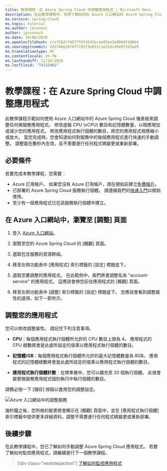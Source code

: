 ```yaml
---
title: 教學課程：在 Azure Spring Cloud 中調整應用程式 | Microsoft Docs
description: 在此教學課程中，您將了解如何在 Azure 入口網站的 Azure Spring Cloud 中調整應用程式
ms.service: spring-cloud
ms.topic: tutorial
ms.author: jeconnoc
author: jpconnock
ms.date: 10/06/2019
ms.openlocfilehash: cce7562c74577f6fd545bcaed3ee3e0968fd40b4
ms.sourcegitcommit: 2d3740e2670ff193f3e031c1e22dcd9e072d3ad9
ms.translationtype: HT
ms.contentlocale: zh-TW
ms.lasthandoff: 11/16/2019
ms.locfileid: "74132902"
---
```

# <a name="tutorial-scale-an-application-in-azure-spring-cloud"></a>教學課程：在 Azure Spring Cloud 中調整應用程式

此教學課程示範如何使用 Azure 入口網站中的 Azure Spring Cloud 儀表板來調整任何微服務應用程式。 修改虛擬 CPU (vCPU) 數目和記憶體數量，以相應增加或減少您的應用程式。 修改應用程式執行個體的數目，將您的應用程式相應縮小或放大。 當您完成時，您會知道如何對服務中的每個應用程式進行快速的手動調整。 調整能在數秒內生效，且不需要進行任何程式碼變更或重新部署。

## <a name="prerequisites"></a>必要條件

若要完成本教學課程，您需要：
* Azure 訂用帳戶。 如果您沒有 Azure 訂用帳戶，請在開始前建立[免費帳戶](https://azure.microsoft.com/free/?WT.mc_id=A261C142F)。 
* 已部署的 Azure Spring Cloud 服務執行個體。  請遵循我們的[快速入門](spring-cloud-quickstart-launch-app-cli.md)以開始使用。
* 至少有一個應用程式已在該服務執行個體中建立。


## <a name="navigate-to-the-scale-page-in-the-azure-portal"></a>在 Azure 入口網站中，瀏覽至 [調整] 頁面

1. 登入 [Azure 入口網站](https://portal.azure.com)。

1. 瀏覽至您的 Azure Spring Cloud 的 [概觀]  頁面。

1. 選取包含服務的資源群組。

1. 移至左側功能表中 [應用程式]  索引標籤的 [設定]  標題底下。

1. 選取您要調整的應用程式。 在此範例中，我們將會調整名為 "account-service" 的應用程式。 這應該會帶您前往應用程式的 [概觀]  頁面。

1. 移至左側功能表中 [調整]  索引標籤的 [設定]  標題底下。 您應該會看到調整屬性的選項，如下一節所示。

## <a name="scale-your-application"></a>調整您的應用程式

您可以修改調整屬性。 請記住下列注意事項。

* **CPU**：每個應用程式執行個體所允許的 CPU 數目上限為 4。 應用程式的 CPU 總數將會是此處所設定的值乘以應用程式執行個體的數目。

* **記憶體/GB**：每個應用程式執行個體所允許的最大記憶體數量為 8GB。  應用程式的記憶體總數將會是此處所設定的值乘以應用程式執行個體的數目。

* **應用程式執行個體計數**：在標準層中，您可以擴充至 20 個執行個體。 此值會變更微服務應用程式個別執行中執行個體的數目。

請務必按一下 [儲存]  按鈕以套用您的調整設定。

![Azure 入口網站中的調整服務](media/spring-cloud-tutorial-scale-manual/scale-up-out.png)

幾秒鐘之後，您所做的變更將會顯示在 [概觀]  頁面中，並在 [應用程式執行個體]  索引標籤中提供更多詳細資料。調整不需要進行任何程式碼變更或重新部署。

## <a name="next-steps"></a>後續步驟

在此教學課程中，您已了解如何手動調整 Azure Spring Cloud 應用程式。  若要了解如何監控應用程式，請繼續進行下一個教學課程。

> [!div class="nextstepaction"]
> [了解如何監控應用程式](spring-cloud-tutorial-distributed-tracing.md)
